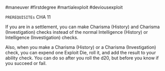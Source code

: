 #maneuver #firstdegree #martialexploit #deviousexploit 

`PREREQUISITEs`
CHA 11

If you are in a settlement, you can make Charisma (History) and Charisma (Investigation) checks instead of the normal Intelligence (History) or Intelligence (Investigation) checks.

Also, when you make a Charisma (History) or a Charisma (Investigation) check, you can expend one Exploit Die, roll it, and add the result to your ability check. You can do so after you roll the d20, but before you know if you succeed or fail.